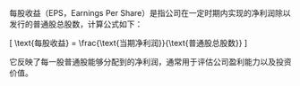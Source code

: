 每股收益（EPS，Earnings Per Share）是指公司在一定时期内实现的净利润除以发行的普通股总股数，计算公式如下：

\[
\text{每股收益} = \frac{\text{当期净利润}}{\text{普通股总股数}}
\]

它反映了每一股普通股能够分配到的净利润，通常用于评估公司盈利能力以及投资价值。
